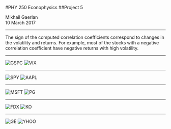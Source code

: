 <script type="text/javascript" src="http://latex.codecogs.com/latexit.js"></script>
<script type="text/javascript">
LatexIT.add('p',true);
LatexIT.add('td',true);
</script>
#PHY 250 Econophysics
##Project 5

Mikhail Gaerlan</br>
10 March 2017

---

The sign of the computed correlation coefficients correspond to changes in the volatility and returns. For example, most of the stocks with a negative correlation coefficient have negative returns with high volatility.

---

![GSPC](project_files/^GSPCvolatility.png)
![VIX](project_files/^VIXvolatility.png)

---

![SPY](project_files/SPYvolatility.png)
![AAPL](project_files/AAPLvolatility.png)

---

![MSFT](project_files/MSFTvolatility.png)
![PG](project_files/PGvolatility.png)

---

![FDX](project_files/FDXvolatility.png)
![KO](project_files/KOvolatility.png)

---

![GE](project_files/GEvolatility.png)
![YHOO](project_files/YHOOvolatility.png)
